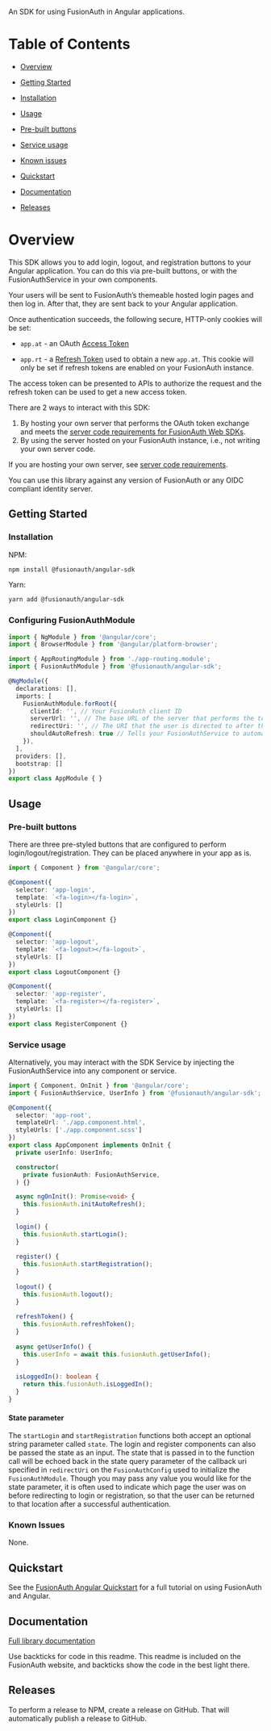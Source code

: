 An SDK for using FusionAuth in Angular applications.

# Table of Contents

-   [Overview](#overview)

-   [Getting Started](#getting-started)

  -   [Installation](#installation)

-   [Usage](#usage)

  -   [Pre-built buttons](#pre-built-buttons)

  -   [Service usage](#service-usage)

  -   [Known issues](#known-issues)

-   [Quickstart](#quickstart)

-   [Documentation](#documentation)

-   [Releases](#releases)

<!--
this tag, and the corresponding end tag, are used to delineate what is pulled into the FusionAuth docs site (the client libraries pages). Don't remove unless you also change the docs site.

Please also use ``` instead of indenting for code blocks. The backticks are translated correctly to adoc format.
-->

# Overview

<!--
tag::forDocSite[]
-->

This SDK allows you to add login, logout, and registration buttons to
your Angular application. You can do this via pre-built buttons, or with 
the FusionAuthService in your own components.

Your users will be sent to FusionAuth’s themeable hosted login pages and
then log in. After that, they are sent back to your Angular application.

Once authentication succeeds, the following secure, HTTP-only cookies
will be set:

-   `app.at` - an OAuth [Access
    Token](https://fusionauth.io/docs/v1/tech/oauth/tokens#access-token)

-   `app.rt` - a [Refresh
    Token](https://fusionauth.io/docs/v1/tech/oauth/tokens#refresh-token)
    used to obtain a new `app.at`. This cookie will only be set if
    refresh tokens are enabled on your FusionAuth instance.

The access token can be presented to APIs to authorize the request and
the refresh token can be used to get a new access token.

There are 2 ways to interact with this SDK:
1. By hosting your own server that performs the OAuth token exchange and meets the [server code requirements for FusionAuth Web SDKs](https://github.com/FusionAuth/fusionauth-javascript-sdk-express#server-code-requirements).
2. By using the server hosted on your FusionAuth instance, i.e., not writing your own server code.

If you are hosting your own server, see [server code requirements](https://github.com/FusionAuth/fusionauth-javascript-sdk-express#server-code-requirements).

You can use this library against any version of FusionAuth or any OIDC
compliant identity server.

## Getting Started

### Installation

NPM:

```bash
npm install @fusionauth/angular-sdk
```

Yarn:

```bash
yarn add @fusionauth/angular-sdk
```

### Configuring FusionAuthModule

```typescript
import { NgModule } from '@angular/core';
import { BrowserModule } from '@angular/platform-browser';

import { AppRoutingModule } from './app-routing.module';
import { FusionAuthModule } from '@fusionauth/angular-sdk';

@NgModule({
  declarations: [],
  imports: [
    FusionAuthModule.forRoot({
      clientId: '', // Your FusionAuth client ID
      serverUrl: '', // The base URL of the server that performs the token exchange
      redirectUri: '', // The URI that the user is directed to after the login/register/logout action
      shouldAutoRefresh: true // Tells your FusionAuthService to automatically handle refreshing the access token before expiry. Defaults to `false`.
    }),
  ],
  providers: [],
  bootstrap: []
})
export class AppModule { }
```

## Usage

### Pre-built buttons

There are three pre-styled buttons that are configured to perform
login/logout/registration. They can be placed anywhere in your app as
is.

```typescript
import { Component } from '@angular/core';

@Component({
  selector: 'app-login',
  template: `<fa-login></fa-login>`,
  styleUrls: []
})
export class LoginComponent {}

@Component({
  selector: 'app-logout',
  template: `<fa-logout></fa-logout>`,
  styleUrls: []
})
export class LogoutComponent {}

@Component({
  selector: 'app-register',
  template: `<fa-register></fa-register>`,
  styleUrls: []
})
export class RegisterComponent {}
```

### Service usage

Alternatively, you may interact with the SDK Service by injecting the FusionAuthService into any component or service.

```typescript
import { Component, OnInit } from '@angular/core';
import { FusionAuthService, UserInfo } from '@fusionauth/angular-sdk';

@Component({
  selector: 'app-root',
  templateUrl: './app.component.html',
  styleUrls: ['./app.component.scss']
})
export class AppComponent implements OnInit {
  private userInfo: UserInfo;

  constructor(
    private fusionAuth: FusionAuthService,
  ) {}

  async ngOnInit(): Promise<void> {
    this.fusionAuth.initAutoRefresh();
  }
  
  login() {
    this.fusionAuth.startLogin();
  }
  
  register() {
    this.fusionAuth.startRegistration();
  }
  
  logout() {
    this.fusionAuth.logout();
  }
  
  refreshToken() {
    this.fusionAuth.refreshToken();
  }
  
  async getUserInfo() {
    this.userInfo = await this.fusionAuth.getUserInfo();
  }
  
  isLoggedIn(): boolean {
    return this.fusionAuth.isLoggedIn();
  }
}
```

#### State parameter

The `startLogin` and `startRegistration` functions both accept an optional string
parameter called `state`. The login and register components can also be passed the 
state as an input. The state that is passed in to the function call will be echoed
back in the state query parameter of the callback uri specified in `redirectUri` on
the `FusionAuthConfig` used to initialize the `FusionAuthModule`. Though you may 
pass any value you would like for the state parameter, it is often used to indicate 
which page the user was on before redirecting to login or registration, so that the
user can be returned to that location after a successful authentication.

### Known Issues

None.

## Quickstart

See the [FusionAuth Angular Quickstart](https://fusionauth.io/docs/quickstarts/quickstart-javascript-angular-web) for a full tutorial on using FusionAuth and Angular.

## Documentation

[Full library
documentation](https://github.com/FusionAuth/fusionauth-angular-sdk/blob/main/docs/documentation.md)

<!--
end::forDocSite[]
-->

Use backticks for code in this readme. This readme is included on the FusionAuth website, and backticks show the code in the best light there.

## Releases

To perform a release to NPM, create a release on GitHub. That will automatically publish a release to GitHub.